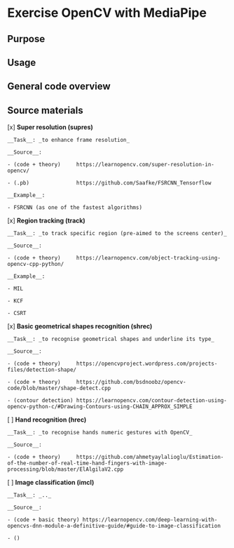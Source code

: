 # Exercise OpenCV with MediaPipe

## Purpose

## Usage

## General code overview

## Source materials
[x] __Super resolution (supres)__

    __Task__: _to enhance frame resolution_

    __Source__:
    
    - (code + theory)     https://learnopencv.com/super-resolution-in-opencv/
                    
    - (.pb)               https://github.com/Saafke/FSRCNN_Tensorflow
    
    __Example__:
    
    - FSRCNN (as one of the fastest algorithms)

[x] __Region tracking (track)__ 

    __Task__: _to track specific region (pre-aimed to the screens center)_
    
    __Source__:
    
    - (code + theory)     https://learnopencv.com/object-tracking-using-opencv-cpp-python/
    
    __Example__:
    
    - MIL
    
    - KCF
    
    - CSRT

[x] __Basic geometrical shapes recognition (shrec)__ 

    __Task__: _to recognise geometrical shapes and underline its type_
    
    __Source__:
    
    - (code + theory)     https://opencvproject.wordpress.com/projects-files/detection-shape/
    
    - (code + theory)     https://github.com/bsdnoobz/opencv-code/blob/master/shape-detect.cpp
    
    - (contour detection) https://learnopencv.com/contour-detection-using-opencv-python-c/#Drawing-Contours-using-CHAIN_APPROX_SIMPLE

[ ] __Hand recognition (hrec)__

    __Task__: _to recognise hands numeric gestures with OpenCV_
    
    __Source__:
    
    - (code + theory)     https://github.com/ahmetyaylalioglu/Estimation-of-the-number-of-real-time-hand-fingers-with-image-processing/blob/master/ElAlgilaV2.cpp
    
[ ] __Image classification (imcl)__

    __Task__: _.._

    __Source__:

    - (code + basic theory) https://learnopencv.com/deep-learning-with-opencvs-dnn-module-a-definitive-guide/#guide-to-image-classification

    - ()
